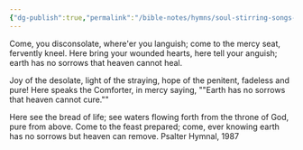 ```yaml
---
{"dg-publish":true,"permalink":"/bible-notes/hymns/soul-stirring-songs-and-hymns/come-ye-disconsolate/","title":"Come, Ye Disconsolate"}
---
```



Come, you disconsolate, where'er you languish;
come to the mercy seat, fervently kneel.
Here bring your wounded hearts, here tell your anguish;
earth has no sorrows that heaven cannot heal.

Joy of the desolate, light of the straying,
hope of the penitent, fadeless and pure!
Here speaks the Comforter, in mercy saying,
""Earth has no sorrows that heaven cannot cure.""

Here see the bread of life; see waters flowing
forth from the throne of God, pure from above.
Come to the feast prepared; come, ever knowing
earth has no sorrows but heaven can remove.
Psalter Hymnal, 1987